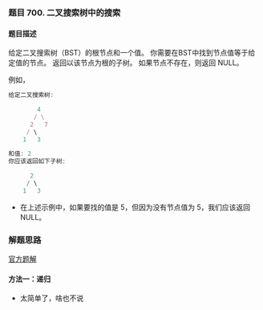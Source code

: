 ### 题目 700. 二叉搜索树中的搜索
#### 题目描述
给定二叉搜索树（BST）的根节点和一个值。 你需要在BST中找到节点值等于给定值的节点。 返回以该节点为根的子树。 如果节点不存在，则返回 NULL。

例如，

```js
给定二叉搜索树:

        4
       / \
      2   7
     / \
    1   3

和值: 2
你应该返回如下子树:

      2     
     / \   
    1   3
```
- 在上述示例中，如果要找的值是 5，但因为没有节点值为 5，我们应该返回 NULL。

### 解题思路
[官方题解](https://leetcode-cn.com/problems/search-in-a-binary-search-tree/solution/er-cha-sou-suo-shu-zhong-de-sou-suo-by-leetcode/)
#### 方法一：递归
- 太简单了，啥也不说